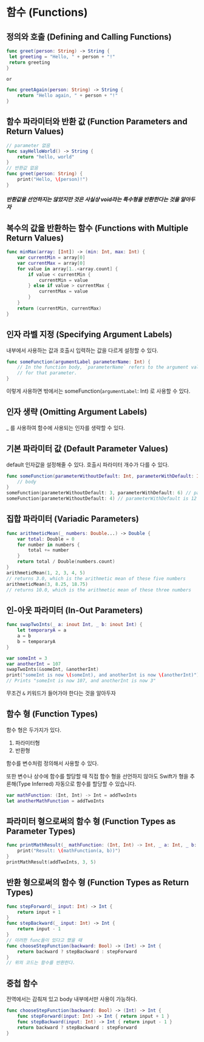 # 함수 (Functions)

## 정의와 호출 (Defining and Calling Functions)

```swift
func greet(person: String) -> String {
 let greeting = "Hello, " + person + "!"
 return greeting
}

or

func greetAgain(person: String) -> String {
    return "Hello again, " + person + "!"
}

```

## 함수 파라미터와 반환 값 (Function Parameters and Return Values)

```swift
// parameter 없음
func sayHelloWorld() -> String {
    return "hello, world"
}
// 반환값 없음
func greet(person: String) {
    print("Hello, \(person)!")
}
```

##### 반환값을 선언하지는 않았지만 것은 사실상 void라는 특수형을 반환한다는 것을 알아두자 

## 복수의 값을 반환하는 함수 (Functions with Multiple Return Values)

```swift
func minMax(array: [Int]) -> (min: Int, max: Int) {
    var currentMin = array[0]
    var currentMax = array[0]
    for value in array[1..<array.count] {
        if value < currentMin {
            currentMin = value
        } else if value > currentMax {
            currentMax = value
        }
    }
    return (currentMin, currentMax)
}
```

## 인자 라벨 지정 (Specifying Argument Labels)

내부에서 사용하는 값과 호출시 입력하는 값을 다르게 설정할 수 있다.

```swift
func someFunction(argumentLabel parameterName: Int) {
    // In the function body, `parameterName` refers to the argument value
    // for that parameter.
}
```

이렇게 사용하면 밖에서는 someFunction(`argumentLabel`: Int) 로 사용할 수 있다.

## 인자 생략 (Omitting Argument Labels)

_ 를 사용하여 함수에 사용되는 인자를 생략할 수 있다.

## 기본 파라미터 값 (Default Parameter Values)

default 인자값을 설정해줄 수 있다. 호출시 파라미터 개수가 다를 수 있다.

```swift
func someFunction(parameterWithoutDefault: Int, parameterWithDefault: Int = 12) {
    // body
}
someFunction(parameterWithoutDefault: 3, parameterWithDefault: 6) // parameterWithDefault is 6
someFunction(parameterWithoutDefault: 4) // parameterWithDefault is 12
```

## 집합 파라미터 (Variadic Parameters)

```swift
func arithmeticMean(_ numbers: Double...) -> Double {
    var total: Double = 0
    for number in numbers {
        total += number
    }
    return total / Double(numbers.count)
}
arithmeticMean(1, 2, 3, 4, 5)
// returns 3.0, which is the arithmetic mean of these five numbers
arithmeticMean(3, 8.25, 18.75)
// returns 10.0, which is the arithmetic mean of these three numbers
```

## 인-아웃 파라미터 (In-Out Parameters)

```swift
func swapTwoInts(_ a: inout Int, _ b: inout Int) {
    let temporaryA = a
    a = b
    b = temporaryA
}

var someInt = 3
var anotherInt = 107
swapTwoInts(&someInt, &anotherInt)
print("someInt is now \(someInt), and anotherInt is now \(anotherInt)")
// Prints "someInt is now 107, and anotherInt is now 3"

```

무조건 `&` 키워드가 들어가야 한다는 것을 알아두자

## 함수 형 (Function Types)

함수 형은 두가지가 있다. 
1. 파라미터형
1. 반환형

함수를 변수처럼 정의해서 사용할 수 있다.

또한 변수나 상수에 함수를 할당할 때 직접 함수 형을 선언하지 않아도 Swift가 형을 추론해(Type Inferred) 자동으로 함수를 할당할 수 있습니다.

```swift
var mathFunction: (Int, Int) -> Int = addTwoInts
let anotherMathFunction = addTwoInts
```

## 파라미터 형으로써의 함수 형 (Function Types as Parameter Types)

```swift
func printMathResult(_ mathFunction: (Int, Int) -> Int, _ a: Int, _ b: Int) {
    print("Result: \(mathFunction(a, b))")
}
printMathResult(addTwoInts, 3, 5)
```

## 반환 형으로써의 함수 형 (Function Types as Return Types)

```swift
func stepForward(_ input: Int) -> Int {
    return input + 1
}
func stepBackward(_ input: Int) -> Int {
    return input - 1
}
// 이러한 func들이 있다고 했을 때
func chooseStepFunction(backward: Bool) -> (Int) -> Int {
    return backward ? stepBackward : stepForward
}
// 위의 코드는 함수를 반환한다.

```

## 중첩 함수 
전역에서는 감춰져 있고 body 내부에서만 사용이 가능하다.
```swift
func chooseStepFunction(backward: Bool) -> (Int) -> Int {
    func stepForward(input: Int) -> Int { return input + 1 }
    func stepBackward(input: Int) -> Int { return input - 1 }
    return backward ? stepBackward : stepForward
}
```

